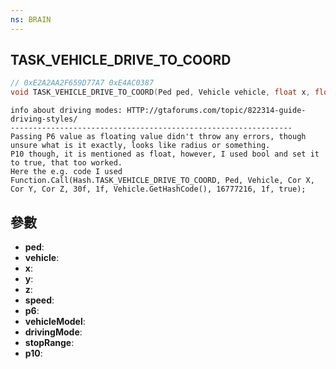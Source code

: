 ```yaml
---
ns: BRAIN
---
```

## TASK_VEHICLE_DRIVE_TO_COORD

```c
// 0xE2A2AA2F659D77A7 0xE4AC0387
void TASK_VEHICLE_DRIVE_TO_COORD(Ped ped, Vehicle vehicle, float x, float y, float z, float speed, Any p6, Hash vehicleModel, int drivingMode, float stopRange, float p10);
```

```
info about driving modes: HTTP://gtaforums.com/topic/822314-guide-driving-styles/  
---------------------------------------------------------------  
Passing P6 value as floating value didn't throw any errors, though unsure what is it exactly, looks like radius or something.  
P10 though, it is mentioned as float, however, I used bool and set it to true, that too worked.  
Here the e.g. code I used  
Function.Call(Hash.TASK_VEHICLE_DRIVE_TO_COORD, Ped, Vehicle, Cor X, Cor Y, Cor Z, 30f, 1f, Vehicle.GetHashCode(), 16777216, 1f, true);  
```

## 參數
* **ped**: 
* **vehicle**: 
* **x**: 
* **y**: 
* **z**: 
* **speed**: 
* **p6**: 
* **vehicleModel**: 
* **drivingMode**: 
* **stopRange**: 
* **p10**: 

